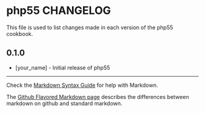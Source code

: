 php55 CHANGELOG
===================

This file is used to list changes made in each version of the php55 cookbook.

0.1.0
-----
- [your_name] - Initial release of php55

- - -
Check the [Markdown Syntax Guide](http://daringfireball.net/projects/markdown/syntax) for help with Markdown.

The [Github Flavored Markdown page](http://github.github.com/github-flavored-markdown/) describes the differences between markdown on github and standard markdown.
